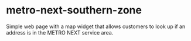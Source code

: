 # metro-next-southern-zone
Simple web page with a map widget that allows customers to look up if an address is in the METRO NEXT service area.
